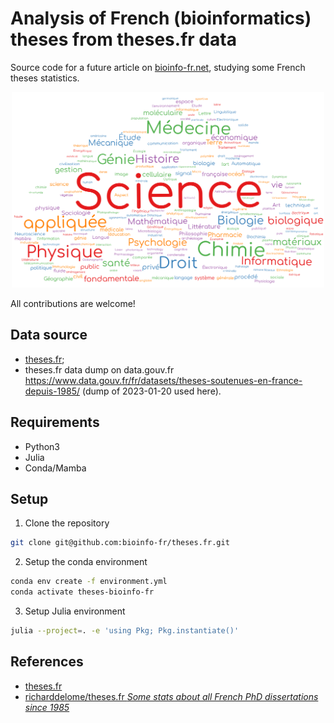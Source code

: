 # Analysis of French (bioinformatics) theses from theses.fr data

Source code for a future article on [bioinfo-fr.net](https://bioinfo-fr.net/), studying some French theses statistics.

<p style="text-align: center;">
<img src="./media/plots/discplines_wordcloud.svg" alt="Wordcloud of French theses disciplines" width="500"/>
</p>

All contributions are welcome!

## Data source

- [theses.fr](https://www.theses.fr/);
- theses.fr data dump on data.gouv.fr <https://www.data.gouv.fr/fr/datasets/theses-soutenues-en-france-depuis-1985/> (dump of 2023-01-20 used here).

## Requirements

- Python3
- Julia
- Conda/Mamba

## Setup


1. Clone the repository

```bash
git clone git@github.com:bioinfo-fr/theses.fr.git
```

2. Setup the conda environment

```bash
conda env create -f environment.yml
conda activate theses-bioinfo-fr
```

3. Setup Julia environment

```bash
julia --project=. -e 'using Pkg; Pkg.instantiate()'
```

## References

- [theses.fr](https://www.theses.fr/)
- [richarddelome/theses.fr _Some stats about all French PhD dissertations since 1985_](https://github.com/richarddelome/theses_fr)
